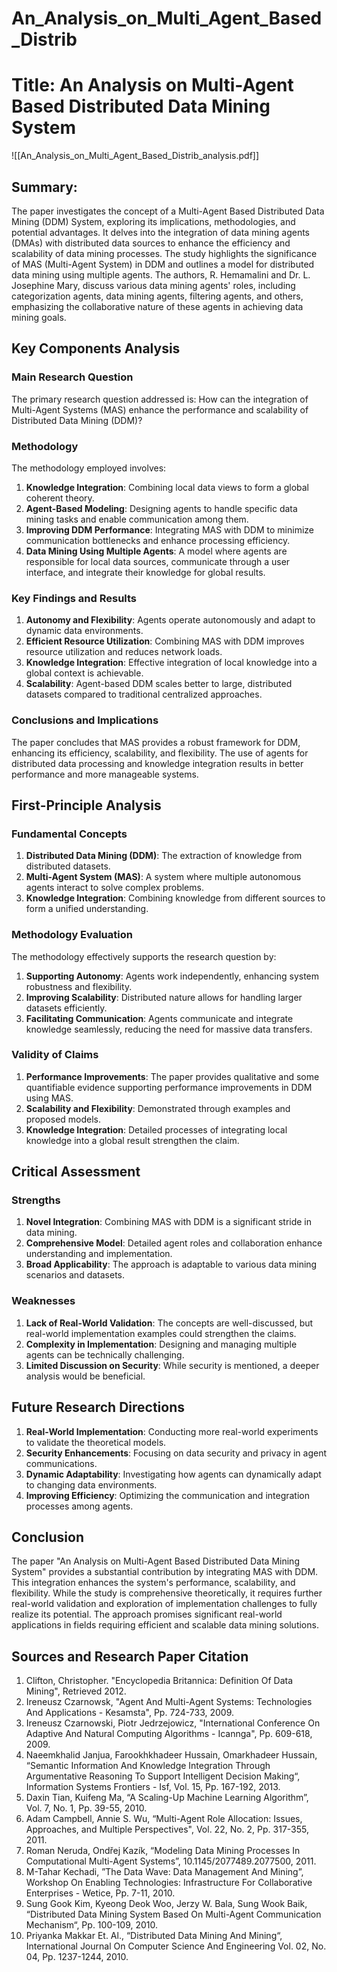 # An_Analysis_on_Multi_Agent_Based_Distrib

# Title: An Analysis on Multi-Agent Based Distributed Data Mining System
![[An_Analysis_on_Multi_Agent_Based_Distrib_analysis.pdf]]

## Summary:
The paper investigates the concept of a Multi-Agent Based Distributed Data Mining (DDM) System, exploring its implications, methodologies, and potential advantages. It delves into the integration of data mining agents (DMAs) with distributed data sources to enhance the efficiency and scalability of data mining processes. The study highlights the significance of MAS (Multi-Agent System) in DDM and outlines a model for distributed data mining using multiple agents. The authors, R. Hemamalini and Dr. L. Josephine Mary, discuss various data mining agents' roles, including categorization agents, data mining agents, filtering agents, and others, emphasizing the collaborative nature of these agents in achieving data mining goals.

## Key Components Analysis

### Main Research Question
The primary research question addressed is: How can the integration of Multi-Agent Systems (MAS) enhance the performance and scalability of Distributed Data Mining (DDM)?

### Methodology
The methodology employed involves:
1. **Knowledge Integration**: Combining local data views to form a global coherent theory.
2. **Agent-Based Modeling**: Designing agents to handle specific data mining tasks and enable communication among them.
3. **Improving DDM Performance**: Integrating MAS with DDM to minimize communication bottlenecks and enhance processing efficiency.
4. **Data Mining Using Multiple Agents**: A model where agents are responsible for local data sources, communicate through a user interface, and integrate their knowledge for global results.

### Key Findings and Results
1. **Autonomy and Flexibility**: Agents operate autonomously and adapt to dynamic data environments.
2. **Efficient Resource Utilization**: Combining MAS with DDM improves resource utilization and reduces network loads.
3. **Knowledge Integration**: Effective integration of local knowledge into a global context is achievable.
4. **Scalability**: Agent-based DDM scales better to large, distributed datasets compared to traditional centralized approaches.

### Conclusions and Implications
The paper concludes that MAS provides a robust framework for DDM, enhancing its efficiency, scalability, and flexibility. The use of agents for distributed data processing and knowledge integration results in better performance and more manageable systems.

## First-Principle Analysis

### Fundamental Concepts
1. **Distributed Data Mining (DDM)**: The extraction of knowledge from distributed datasets.
2. **Multi-Agent System (MAS)**: A system where multiple autonomous agents interact to solve complex problems.
3. **Knowledge Integration**: Combining knowledge from different sources to form a unified understanding.

### Methodology Evaluation
The methodology effectively supports the research question by:
1. **Supporting Autonomy**: Agents work independently, enhancing system robustness and flexibility.
2. **Improving Scalability**: Distributed nature allows for handling larger datasets efficiently.
3. **Facilitating Communication**: Agents communicate and integrate knowledge seamlessly, reducing the need for massive data transfers.

### Validity of Claims
1. **Performance Improvements**: The paper provides qualitative and some quantifiable evidence supporting performance improvements in DDM using MAS.
2. **Scalability and Flexibility**: Demonstrated through examples and proposed models.
3. **Knowledge Integration**: Detailed processes of integrating local knowledge into a global result strengthen the claim.

## Critical Assessment

### Strengths
1. **Novel Integration**: Combining MAS with DDM is a significant stride in data mining.
2. **Comprehensive Model**: Detailed agent roles and collaboration enhance understanding and implementation.
3. **Broad Applicability**: The approach is adaptable to various data mining scenarios and datasets.

### Weaknesses
1. **Lack of Real-World Validation**: The concepts are well-discussed, but real-world implementation examples could strengthen the claims.
2. **Complexity in Implementation**: Designing and managing multiple agents can be technically challenging.
3. **Limited Discussion on Security**: While security is mentioned, a deeper analysis would be beneficial.

## Future Research Directions

1. **Real-World Implementation**: Conducting more real-world experiments to validate the theoretical models.
2. **Security Enhancements**: Focusing on data security and privacy in agent communications.
3. **Dynamic Adaptability**: Investigating how agents can dynamically adapt to changing data environments.
4. **Improving Efficiency**: Optimizing the communication and integration processes among agents.

## Conclusion

The paper "An Analysis on Multi-Agent Based Distributed Data Mining System" provides a substantial contribution by integrating MAS with DDM. This integration enhances the system's performance, scalability, and flexibility. While the study is comprehensive theoretically, it requires further real-world validation and exploration of implementation challenges to fully realize its potential. The approach promises significant real-world applications in fields requiring efficient and scalable data mining solutions.

## Sources and Research Paper Citation
1. Clifton, Christopher. "Encyclopedia Britannica: Definition Of Data Mining", Retrieved 2012.
2. Ireneusz Czarnowsk, "Agent And Multi-Agent Systems: Technologies And Applications - Kesamsta", Pp. 724-733, 2009.
3. Ireneusz Czarnowski, Piotr Jedrzejowicz, "International Conference On Adaptive And Natural Computing Algorithms - Icannga", Pp. 609-618, 2009.
4. Naeemkhalid Janjua, Farookhkhadeer Hussain, Omarkhadeer Hussain, “Semantic Information And Knowledge Integration Through Argumentative Reasoning To Support Intelligent Decision Making“, Information Systems Frontiers - Isf, Vol. 15, Pp. 167-192, 2013.
5. Daxin Tian, Kuifeng Ma, “A Scaling-Up Machine Learning Algorithm”, Vol. 7, No. 1, Pp. 39-55, 2010.
6. Adam Campbell, Annie S. Wu, “Multi-Agent Role Allocation: Issues, Approaches, and Multiple Perspectives", Vol. 22, No. 2, Pp. 317-355, 2011.
7. Roman Neruda, Ondřej Kazík, “Modeling Data Mining Processes In Computational Multi-Agent Systems”, 10.1145/2077489.2077500, 2011.
8. M-Tahar Kechadi, ”The Data Wave: Data Management And Mining”, Workshop On Enabling Technologies: Infrastructure For Collaborative Enterprises - Wetice, Pp. 7-11, 2010.
9. Sung Gook Kim, Kyeong Deok Woo, Jerzy W. Bala, Sung Wook Baik, “Distributed Data Mining System Based On Multi-Agent Communication Mechanism“, Pp. 100-109, 2010.
10. Priyanka Makkar Et. Al., “Distributed Data Mining And Mining“, International Journal On Computer Science And Engineering Vol. 02, No. 04, Pp. 1237-1244, 2010.